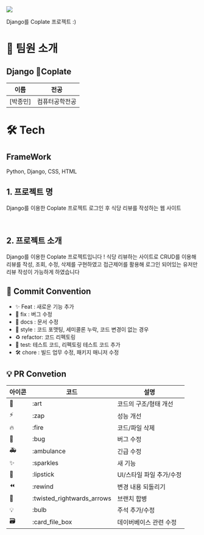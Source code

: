 <div><img src="https://capsule-render.vercel.app/api?type=waving&height=200&color=gradient&text=Django%20Coplate%20" /></div>



Django를 Coplate 프로젝트 :)

# 👋 팀원 소개

## Django Coplate

| 이름                                   | 전공           |
| -------------------------------------- | -------------- | 
| [박종민]  | 컴퓨터공학전공 | 


# 🛠️ Tech

## FrameWork

Python, Django, CSS, HTML

## 1. 프로젝트 명

Django를 이용한 Coplate 프로젝트
로그인 후 식당 리뷰를 작성하는 웹 사이트


<br/>

## 2. 프로젝트 소개

Django를 이용한 Coplate 프로젝트입니다 !
식당 리뷰하는 사이트로 CRUD를 이용해 리뷰를 작성, 조회, 수정, 삭제를 구현하였고
접근제어를 활용해 로그인 되어있는 유저만 리뷰 작성이 가능하게 하였습니다

## 🎯 Commit Convention

- ✨ Feat : 새로운 기능 추가
- 🐛 fix : 버그 수정
- 📑 docs : 문서 수정
- 💄 style : 코드 포맷팅, 세미콜론 누락, 코드 변경이 없는 경우
- ♻️ refactor: 코드 리펙토링
- 🧪 test: 테스트 코드, 리펙토링 테스트 코드 추가
- 🛠️ chore : 빌드 업무 수정, 패키지 매니저 수정

## 💡 PR Convetion

| 아이콘 | 코드                       | 설명                     |
| ------ | -------------------------- | ------------------------ |
| 🎨     | :art                       | 코드의 구조/형태 개선    |
| ⚡️    | :zap                       | 성능 개선                |
| 🔥     | :fire                      | 코드/파일 삭제           |
| 🐛     | :bug                       | 버그 수정                |
| 🚑     | :ambulance                 | 긴급 수정                |
| ✨     | :sparkles                  | 새 기능                  |
| 💄     | :lipstick                  | UI/스타일 파일 추가/수정 |
| ⏪     | :rewind                    | 변경 내용 되돌리기       |
| 🔀     | :twisted_rightwards_arrows | 브랜치 합병              |
| 💡     | :bulb                      | 주석 추가/수정           |
| 🗃      | :card_file_box             | 데이버베이스 관련 수정   |
